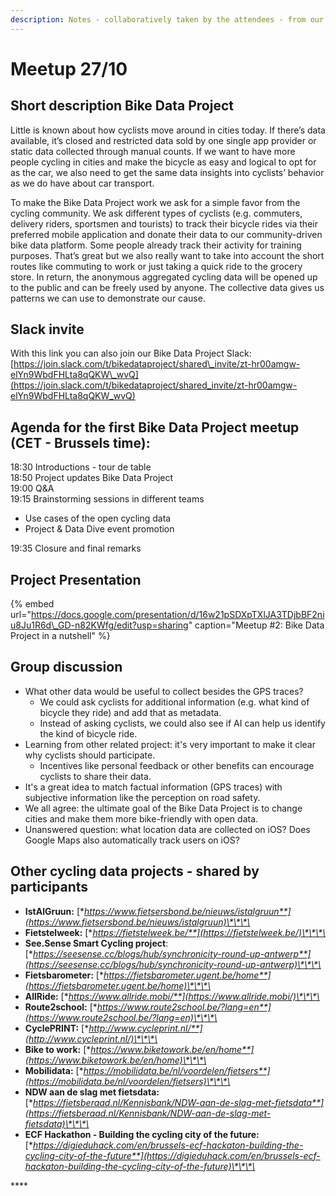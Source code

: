 ```yaml
---
description: Notes - collaboratively taken by the attendees - from our meetup on 13/10.
---
```


# Meetup 27/10

## Short description Bike Data Project <a id="Short-description-Bike-Data-Project"></a>

Little is known about how cyclists move around in cities today. If there’s data available, it’s closed and restricted data sold by one single app provider or static data collected through manual counts. If we want to have more people cycling in cities and make the bicycle as easy and logical to opt for as the car, we also need to get the same data insights into cyclists’ behavior as we do have about car transport.

To make the Bike Data Project work we ask for a simple favor from the cycling community. We ask different types of cyclists \(e.g. commuters, delivery riders, sportsmen and tourists\) to track their bicycle rides via their preferred mobile application and donate their data to our community-driven bike data platform. Some people already track their activity for training purposes. That’s great but we also really want to take into account the short routes like commuting to work or just taking a quick ride to the grocery store. In return, the anonymous aggregated cycling data will be opened up to the public and can be freely used by anyone. The collective data gives us patterns we can use to demonstrate our cause.

## Slack invite <a id="slack-invite"></a>

With this link you can also join our Bike Data Project Slack: [https://join.slack.com/t/bikedataproject/shared\_invite/zt-hr00amgw-elYn9WbdFHLta8qQKW\_wvQ](https://join.slack.com/t/bikedataproject/shared_invite/zt-hr00amgw-elYn9WbdFHLta8qQKW_wvQ)

## Agenda for the first Bike Data Project meetup \(CET - Brussels time\): <a id="Agenda-for-the-first-Bike-Data-Project-meetup-CET---Brussels-time"></a>

18:30 Introductions - tour de table  
18:50 Project updates Bike Data Project  
19:00 Q&A  
19:15 Brainstorming sessions in different teams

* Use cases of the open cycling data
* Project & Data Dive event promotion

19:35 Closure and final remarks

## Project Presentation​ <a id="Project-Presentation"></a>

{% embed url="https://docs.google.com/presentation/d/16w21pSDXpTXlJA3TDjbBF2niu8Ju1R6d\_GD-n82KWfg/edit?usp=sharing" caption="Meetup \#2: Bike Data Project in a nutshell" %}

## **Group discussion**

* What other data would be useful to collect besides the GPS traces?
  * We could ask cyclists for additional information \(e.g. what kind of bicycle they ride\) and add that as metadata.
  * Instead of asking cyclists, we could also see if AI can help us identify the kind of bicycle ride.
* Learning from other related project: it's very important to make it clear why cyclists should participate.
  * Incentives like personal feedback or other benefits can encourage cyclists to share their data. 
* It's a great idea to match factual information \(GPS traces\) with  subjective information like the perception on road safety.
* We all agree: the ultimate goal of the Bike Data Project is to change cities and make them more bike-friendly with open data.
* Unanswered question: what location data are collected on iOS? Does Google Maps also automatically track users on iOS?

## **Other cycling data projects - shared by participants**

*  **IstAlGruun:** [**https://www.fietsersbond.be/nieuws/istalgruun**](https://www.fietsersbond.be/nieuws/istalgruun)\*\*\*\*
* **Fietstelweek:** [**https://fietstelweek.be/**](https://fietstelweek.be/)\*\*\*\*
* **See.Sense Smart Cycling project**: [**https://seesense.cc/blogs/hub/synchronicity-round-up-antwerp**](https://seesense.cc/blogs/hub/synchronicity-round-up-antwerp)\*\*\*\*
* **Fietsbarometer:** [**https://fietsbarometer.ugent.be/home**](https://fietsbarometer.ugent.be/home)\*\*\*\*
* **AllRide:** [**https://www.allride.mobi/**](https://www.allride.mobi/)\*\*\*\*
* **Route2school:** [**https://www.route2school.be/?lang=en**](https://www.route2school.be/?lang=en)\*\*\*\*
* **CyclePRINT:** [**http://www.cycleprint.nl/**](http://www.cycleprint.nl/)\*\*\*\*
* **Bike to work:** [**https://www.biketowork.be/en/home**](https://www.biketowork.be/en/home)\*\*\*\*
* **Mobilidata:** [**https://mobilidata.be/nl/voordelen/fietsers**](https://mobilidata.be/nl/voordelen/fietsers)\*\*\*\*
* **NDW aan de slag met fietsdata:** [**https://fietsberaad.nl/Kennisbank/NDW-aan-de-slag-met-fietsdata**](https://fietsberaad.nl/Kennisbank/NDW-aan-de-slag-met-fietsdata)\*\*\*\*
* **ECF Hackathon - Building the cycling city of the future:** [**https://digieduhack.com/en/brussels-ecf-hackaton-building-the-cycling-city-of-the-future**](https://digieduhack.com/en/brussels-ecf-hackaton-building-the-cycling-city-of-the-future)\*\*\*\*

\*\*\*\*






